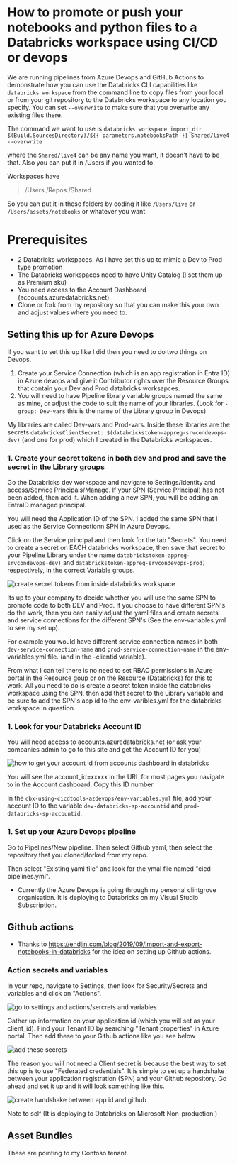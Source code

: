 # How to promote or push your notebooks and python files to a Databricks workspace using CI/CD or devops
We are running pipelines from Azure Devops and GitHub Actions to demonstrate how you can use the Databricks CLI capabilities like `databricks workspace` from the command line to copy files from your local or from your git repository to the Databricks workspace to any location you specify. You can set `--overwrite` to make sure that you overwrite any existing files there. 

The command we want to use is 
`databricks workspace import_dir $(Build.SourcesDirectory)/${{ parameters.notebooksPath }} Shared/live4 --overwrite`

where the `Shared/live4` can be any name you want, it doesn't have to be that. Also you can put it in /Users if you wanted to. 

Workspaces have 
    
>    /Users 
>    /Repos
>    /Shared 

So you can put it in these folders by coding it like `/Users/live` or `/Users/assets/notebooks` or whatever you want. 

# Prerequisites
- 2 Databricks workspaces. As I have set this up to mimic a Dev to Prod type promotion
- The Databricks workspaces need to have Unity Catalog (I set them up as Premium sku)
- You need access to the Account Dashboard (accounts.azuredatabricks.net)
- Clone or fork from my repository so that you can make this your own and adjust values where you need to. 

## Setting this up for Azure Devops 
If you want to set this up like I did then you need to do two things on Devops. 
1. Create your Service Connection (which is an app registration in Entra ID) in Azure devops and give it Contributor rights over the Resource Groups that contain your Dev and Prod databricks worksapces.
1. You will need to have Pipeline library variable groups named the same as mine, or adjust the code to suit the name of your libraries. (Look for `- group: Dev-vars` this is the name of the Library group in Devops)

My libraries are called Dev-vars and Prod-vars. Inside these libraries are the secrets `databricksClientSecret: $(databrickstoken-appreg-srvcondevops-dev)` (and one for prod) which I created in the Databricks workspaces. 

### 1. Create your secret tokens in both dev and prod and save the secret in the Library groups
Go the Databricks dev workspace and navigate to Settings/Identity and access/Service Principals/Manage. If your SPN (Service Principal) has not been added, then add it. When adding a new SPN, you will be adding an EntraID managed principal.

You will need the Application ID of the SPN. I added the same SPN that I used as the Service Connectionn SPN in Azure Devops. 

Click on the Service principal and then look for the tab "Secrets". You need to create a secret on EACH databricks workspace, then save that secret to your Pipeline Library under the name `databrickstoken-appreg-srvcondevops-dev)` and `databrickstoken-appreg-srvcondevops-prod)` respectively, in the correct Variable groups.

![create secret tokens from inside databricks workspace](./images/image.png)

Its up to your company to decide whether you will use the same SPN to promote code to both DEV and Prod. If you choose to have different SPN's do the work, then you can easily adjust the yaml files and create secrets and service connections for the different SPN's (See the env-variables.yml to see my set up).

For example you would have different service connection names in both `dev-service-connection-name` and `prod-service-connection-name` in the env-variables.yml file. (and in the -clientid variable). 

From what I can tell there is no need to set RBAC permissions in Azure portal in the Resource goup or on the Resource (Databricks) for this to work. All you need to do is create a secret token inside the databricks workspace using the SPN, then add that secret to the Library variable and be sure to add the SPN's app id to the env-varibles.yml for the databricks workspace in question. 

### 1. Look for your Databricks Account ID
You will need access to accounts.azuredatabricks.net (or ask your companies admin to go to this site and get the Account ID for you)

![how to get your account id from accounts dashboard in databricks](./images/accountid.png)

You will see the account_id=xxxxx in the URL for most pages you navigate to in the Account dashboard. Copy this ID number.

In the `dbx-using-cicdtools-azdevops/env-variables.yml` file, add your account ID to the variable `dev-databricks-sp-accountid` and `prod-databricks-sp-accountid`. 


### 1. Set up your Azure Devops pipeline
Go to Pipelines/New pipeline. Then select Github yaml, then select the repository that you cloned/forked from my repo. 

Then select "Existing yaml file" and look for the ymal file named "cicd-pipelines.yml". 


* Currently the Azure Devops is going through my personal clintgrove organisation. It is deploying to Databricks on my Visual Studio Subscription. 

## Github actions

* Thanks to https://endjin.com/blog/2019/09/import-and-export-notebooks-in-databricks for the idea on setting up Github actions. 

### Action secrets and variables

In your repo, navigate to Settings, then look for Security/Secrets and variables and click on "Actions". 

![go to settings and actions/sercrets and variables](./images/actionssecrets.png)

Gather up information on your application id (which you will set as your client_id). Find your Tenant ID by searching "Tenant properties" in Azure portal. Then add these to your Github actions like you see below

![add these secrets](./images/listofvariablessecrets.png)

The reason you will not need a Client secret is because the best way to set this up is to use "Federated credentials". It is simple to set up a handshake between your application registration (SPN) and your Github repository. Go ahead and set it up and it will look something like this. 

![create handshake between app id and github](./images/federated%20credential%20github%20app%20id.png)
 
Note to self (It is deploying to Databricks on Microsoft Non-production.)

 ## Asset Bundles
 These are pointing to my Contoso tenant.
